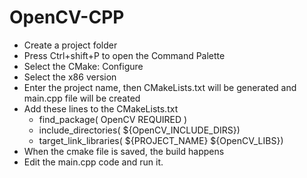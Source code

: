 # OpenCV-CPP

* Create a project folder
* Press Ctrl+shift+P to open the Command Palette
* Select the CMake: Configure
* Select the x86 version
* Enter the project name, then CMakeLists.txt will be generated and main.cpp file will be created
* Add these lines to the CMakeLists.txt
    * find_package( OpenCV REQUIRED )
    * include_directories( \${OpenCV_INCLUDE_DIRS})
    * target_link_libraries( \${PROJECT_NAME} \${OpenCV_LIBS})
* When the cmake file is saved, the build happens
* Edit the main.cpp code and run it.

